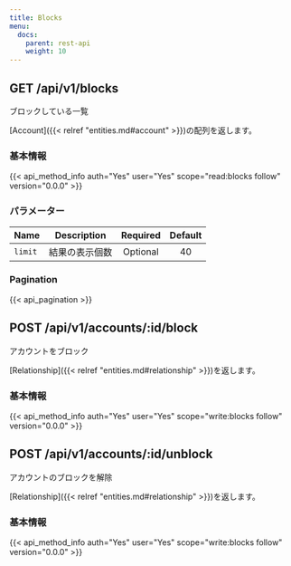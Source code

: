 ```yaml
---
title: Blocks
menu:
  docs:
    parent: rest-api
    weight: 10
---
```


## GET /api/v1/blocks

ブロックしている一覧

[Account]({{< relref "entities.md#account" >}})の配列を返します。

### 基本情報

{{< api_method_info auth="Yes" user="Yes" scope="read:blocks follow" version="0.0.0" >}}

### パラメーター

|Name|Description|Required|Default|
|----|-----------|:------:|:-----:|
| `limit` | 結果の表示個数 | Optional | 40 |

### Pagination

{{< api_pagination >}}

## POST /api/v1/accounts/:id/block

アカウントをブロック

[Relationship]({{< relref "entities.md#relationship" >}})を返します。

### 基本情報

{{< api_method_info auth="Yes" user="Yes" scope="write:blocks follow" version="0.0.0" >}}

## POST /api/v1/accounts/:id/unblock

アカウントのブロックを解除

[Relationship]({{< relref "entities.md#relationship" >}})を返します。

### 基本情報

{{< api_method_info auth="Yes" user="Yes" scope="write:blocks follow" version="0.0.0" >}}
